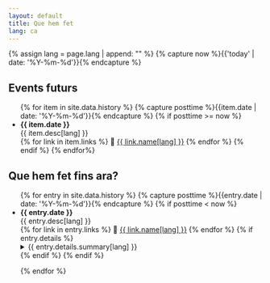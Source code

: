```yaml
---
layout: default
title: Que hem fet
lang: ca
---
```


{% assign lang = page.lang | append: "" %}
{% capture now %}{{'today' | date: '%Y-%m-%d'}}{% endcapture %}

## Events futurs

<ul class="future-timeline">
  {% for item in site.data.history %}
    {% capture posttime %}{{item.date | date: '%Y-%m-%d'}}{% endcapture %}
    {% if posttime >= now %}
      <li>
      <b>{{ item.date }}</b><br>
      {{ item.desc[lang] }}
      </li>
      {% for link in item.links %}
        🔗 <a href="{{ link.url }}" target="_blank">{{ link.name[lang] }}</a>
      {% endfor %}
    {% endif %}
  {% endfor%}
</ul>

## Que hem fet fins ara?

<ul class="timeline">
{% for entry in site.data.history %}
  {% capture posttime %}{{entry.date | date: '%Y-%m-%d'}}{% endcapture %}
  {% if posttime < now %}
    <li>
    <b>{{ entry.date }}</b><br>
    {{ entry.desc[lang] }}
    </li>
    {% for link in entry.links %}
      🔗 <a href="{{ link.url }}" target="_blank">{{ link.name[lang] }}</a>
    {% endfor %}
    {% if entry.details %}  
      <details>
        <summary>{{ entry.details.summary[lang] }}</summary>
        <ul>
        {% for item in entry.details.items %}
          <li>
            <b>{{ item.date}}</b>: {{ item.desc[lang] }}<br/>
            {% for link in item.links %}
              🔗 <a href="{{ link.url }}" target="_blank">{{ link.name[lang] }}</a>
            {% endfor %}
          </li>
        {% endfor %}
        </ul>
      </details>
    {% endif %}
  {% endif %}


{% endfor %}
</ul>